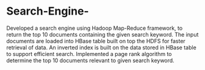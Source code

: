 # Search-Engine-
Developed a search engine using Hadoop Map-Reduce framework, to return the top 10 documents containing the given search keyword. 
The input documents are loaded into HBase table built on top the HDFS for faster retrieval of data. 
An inverted index is built on the data stored in HBase table to support efficient search. 
Implemented a page rank algorithm to determine the top 10 documents relevant to given search keyword.
